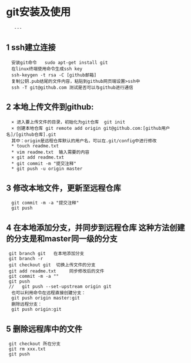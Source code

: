 
# git安装及使用
	   ---

## 1 ssh建立连接
      安装git命令   sudo apt-get install git 
      在linux终端使用命令生成ssh key
      ssh-keygen -t rsa -C [github邮箱]
      复制公钥.pub结尾的文件内容，粘贴到github网页端设置>ssh中
      ssh -T git@github.com 测试是否可以与github进行通信

## 2 本地上传文件到github:
      × 进入要上传文件的目录，初始化为git仓库  git init
      × 创建本地仓库 git remote add origin git@github.com:[github用户名]/[github仓库].git
      其中：origin是远程仓库默认的用户名，可以在.git/config中进行修改
      * touch readme.txt
      * vim readme.txt  输入需要的内容
      × git add readme.txt
      * git commit -m "提交注释" 
      * git push -u origin master

## 3 修改本地文件，更新至远程仓库
	  git commit -m -a "提交注释" 
      git push

##  4 在本地添加分支，并同步到远程仓库 这种方法创建的分支是和master同一级的分支
     git branch git   在本地添加分支
     git branch -r
     git checkout git  切换上传文件的分支
     git add readme.txt     同步修改后的文件
     git commit -m -a ""
     git push
     //   git push --set-upstream origin git 
	  也可以利用命令在远程直接创建分支：
	  git push origin master:git
	  删除远程分支：
	  git push origin:git

## 5 删除远程库中的文件
     git checkout 所在分支
     git rm xxx.txt
     git push

